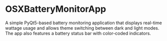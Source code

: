 # OSXBatteryMonitorApp
A simple PyQt5-based battery monitoring application that displays real-time wattage usage and allows theme switching between dark and light modes. The app also features a battery status bar with color-coded indicators.

